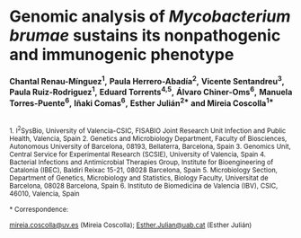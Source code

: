 # Genomic analysis of _Mycobacterium brumae_ sustains its nonpathogenic and immunogenic phenotype  
__Chantal Renau-Mínguez<sup>1</sup>,__ 
__Paula Herrero-Abadía<sup>2</sup>,__ 
__Vicente Sentandreu<sup>3</sup>,__ 
__Paula Ruiz-Rodriguez<sup>1</sup>,__ 
__Eduard Torrents<sup>4,5</sup>,__ 
__Álvaro Chiner-Oms<sup>6</sup>,__ 
__Manuela Torres-Puente<sup>6</sup>,__ 
__Iñaki Comas<sup>6</sup>,__ 
__Esther Julián<sup>2*</sup>__
__and Mireia Coscolla<sup>1*</sup>__

<br>
<sub> 
1. I<sup>2</sup>SysBio, University of Valencia-CSIC, FISABIO Joint Research Unit Infection and Public Health, Valencia, Spain  
2. Genetics and Microbiology Department, Faculty of Biosciences, Autonomous University of Barcelona, 08193, Bellaterra, Barcelona, Spain 
3. Genomics Unit, Central Service for Experimental Research (SCSIE), University of Valencia, Spain  
4. Bacterial Infections and Antimicrobial Therapies Group, Institute for Bioengineering of Catalonia (IBEC), Baldiri Reixac 15-21, 08028 Barcelona, Spain  
5. Microbiology Section, Department of Genetics, Microbiology and Statistics, Biology Faculty, Universitat de Barcelona, 08028 Barcelona, Spain  
6. Instituto de Biomedicina de Valencia (IBV), CSIC, 46010, Valencia, Spain  </sub>  

<sub> * Correspondence:  <sub>   

<sub> mireia.coscolla@uv.es (Mireia Coscolla); Esther.Julian@uab.cat (Esther Julián) <sub> 

